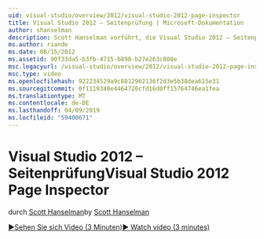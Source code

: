 ```yaml
---
uid: visual-studio/overview/2012/visual-studio-2012-page-inspector
title: Visual Studio 2012 – Seitenprüfung | Microsoft-Dokumentation
author: shanselman
description: Scott Hanselman vorführt, die Visual Studio 2012 – Seitenprüfung.
ms.author: riande
ms.date: 08/15/2012
ms.assetid: 90f33da5-b3fb-4715-b890-b27e263c808e
msc.legacyurl: /visual-studio/overview/2012/visual-studio-2012-page-inspector
msc.type: video
ms.openlocfilehash: 922234529a9c8812962136f2d3e5b38dea615e31
ms.sourcegitcommit: 0f1119340e4464720cfd16d0ff15764746ea1fea
ms.translationtype: MT
ms.contentlocale: de-DE
ms.lasthandoff: 04/09/2019
ms.locfileid: "59400671"
---
```

# <a name="visual-studio-2012-page-inspector"></a><span data-ttu-id="23577-103">Visual Studio 2012 – Seitenprüfung</span><span class="sxs-lookup"><span data-stu-id="23577-103">Visual Studio 2012 Page Inspector</span></span>

<span data-ttu-id="23577-104">durch [Scott Hanselman](https://github.com/shanselman)</span><span class="sxs-lookup"><span data-stu-id="23577-104">by [Scott Hanselman](https://github.com/shanselman)</span></span>

[<span data-ttu-id="23577-105">&#9654;Sehen Sie sich Video (3 Minuten)</span><span class="sxs-lookup"><span data-stu-id="23577-105">&#9654; Watch video (3 minutes)</span></span>](https://channel9.msdn.com/Blogs/ASP-NET-Site-Videos/visual-studio-2012-page-inspector)
